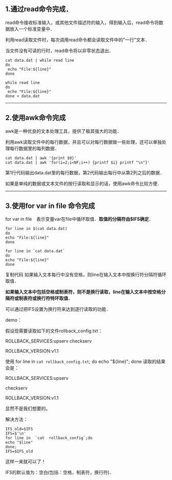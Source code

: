 ## 1.通过read命令完成．

read命令接收标准输入，或其他文件描述符的输入，得到输入后，read命令将数据放入一个标准变量中．

利用read读取文件时，每次调用read命令都会读取文件中的"一行"文本．

当文件没有可读的行时，read命令将以非零状态退出．


    cat data.dat | while read line
    do
     echo "File:${line}"
    done
    
    while read line
    do 
     echo "File:${line}"
    done < data.dat

---
## 2.使用awk命令完成

awk是一种优良的文本处理工具，提供了极其强大的功能．

利用awk读取文件中的每行数据，并且可以对每行数据做一些处理，还可以单独处理每行数据里的每列数据．

    cat data.dat | awk '{print $0}'
    cat data.dat | awk 'for(i=2;i<NF;i++) {printf $i} printf "\n"}'
第1行代码输出data.dat里的每行数据，第2代码输出每行中从第2列之后的数据．

如果是单纯的数据或文本文件的按行读取和显示的话，使用awk命令比较方便．


---
## 3.使用for var in file 命令完成

for var in file　表示变量var在file中循环取值．**取值的分隔符由$IFS确定**．


    for line in $(cat data.dat)
    do 
    echo "File:${line}"
    done

    for line in `cat data.dat`
    do 
    echo "File:${line}"
    done
复制代码
如果输入文本每行中没有空格，则line在输入文本中按换行符分隔符循环取值．

**如果输入文本中包括空格或制表符，则不是换行读取，line在输入文本中按空格分隔符或制表符或换行符特环取值．**

可以通过把IFS设置为换行符来达到逐行读取的功能．

demo：

假设现需要读取如下的文件rollback_config.txt：

ROLLBACK_SERVICES:upserv  checkserv

ROLLBACK_VERSION:v1.1


使用   for line in `cat rollback_config.txt`; do echo "${line}"; done  读取的结果会是：

ROLLBACK_SERVICES:upserv 

checkserv

ROLLBACK_VERSION:v1.1

显然不是我们想要的。



解决方法：

    IFS_old=$IFS
    IFS=$'\n'
    for line in  `cat  rollback_config`;do
    echo "$line"
    done;
    IFS=$IFS_old

这样一来就可以了！







IFS的默认值为：空白(包括：空格，制表符，换行符)．

 